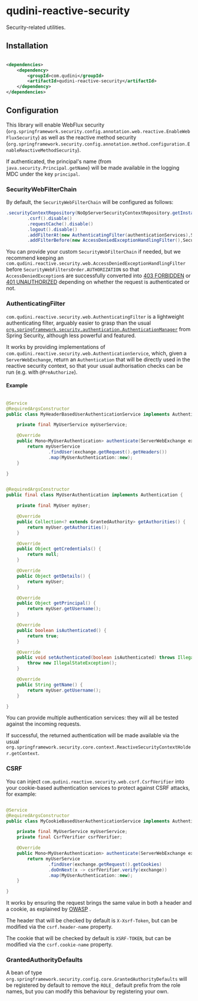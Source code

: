 # qudini-reactive-security

Security-related utilities.

## Installation

```xml

<dependencies>
    <dependency>
        <groupId>com.qudini</groupId>
        <artifactId>qudini-reactive-security</artifactId>
    </dependency>
</dependencies>
```

## Configuration

This library will enable WebFlux
security (`org.springframework.security.config.annotation.web.reactive.EnableWebFluxSecurity`) as well as the reactive
method security (`org.springframework.security.config.annotation.method.configuration.EnableReactiveMethodSecurity`).

If authenticated, the principal's name (from `java.security.Principal.getName`) will be made available in the logging
MDC under the key `principal`.

### SecurityWebFilterChain

By default, the `SecurityWebFilterChain` will be configured as follows:

```java
.securityContextRepository(NoOpServerSecurityContextRepository.getInstance())
        .csrf().disable()
        .requestCache().disable()
        .logout().disable()
        .addFilterAt(new AuthenticatingFilter(authenticationServices),SecurityWebFiltersOrder.AUTHENTICATION)
        .addFilterBefore(new AccessDeniedExceptionHandlingFilter(),SecurityWebFiltersOrder.AUTHORIZATION)
```

You can provide your custom `SecurityWebFilterChain` if needed, but we recommend keeping
an `com.qudini.reactive.security.web.AccessDeniedExceptionHandlingFilter` before `SecurityWebFiltersOrder.AUTHORIZATION`
so that `AccessDeniedException`s are successfully converted
into [403 FORBIDDEN](https://developer.mozilla.org/en-US/docs/Web/HTTP/Status/403)
or [401 UNAUTHORIZED](https://developer.mozilla.org/en-US/docs/Web/HTTP/Status/401) depending on whether the request is
authenticated or not.

### AuthenticatingFilter

`com.qudini.reactive.security.web.AuthenticatingFilter` is a lightweight authenticating filter, arguably easier to grasp
than the
usual [`org.springframework.security.authentication.AuthenticationManager`](https://spring.io/guides/topicals/spring-security-architecture)
from Spring Security, although less powerful and featured.

It works by providing implementations of `com.qudini.reactive.security.web.AuthenticationService`, which, given
a `ServerWebExchange`, return an `Authentication` that will be directly used in the reactive security context, so that
your usual authorisation checks can be run (e.g. with `@PreAuthorize`).

#### Example

```java

@Service
@RequiredArgsConstructor
public class MyHeaderBasedUserAuthenticationService implements AuthenticationService<MyUserAuthentication> {

    private final MyUserService myUserService;

    @Override
    public Mono<MyUserAuthentication> authenticate(ServerWebExchange exchange) {
        return myUserService
                .findUser(exchange.getRequest().getHeaders())
                .map(MyUserAuthentication::new);
    }

}
```

```java

@RequiredArgsConstructor
public final class MyUserAuthentication implements Authentication {

    private final MyUser myUser;

    @Override
    public Collection<? extends GrantedAuthority> getAuthorities() {
        return myUser.getAuthorities();
    }

    @Override
    public Object getCredentials() {
        return null;
    }

    @Override
    public Object getDetails() {
        return myUser;
    }

    @Override
    public Object getPrincipal() {
        return myUser.getUsername();
    }

    @Override
    public boolean isAuthenticated() {
        return true;
    }

    @Override
    public void setAuthenticated(boolean isAuthenticated) throws IllegalArgumentException {
        throw new IllegalStateException();
    }

    @Override
    public String getName() {
        return myUser.getUsername();
    }

}
```

You can provide multiple authentication services: they will all be tested against the incoming requests.

If successful, the returned authentication will be made available via the
usual `org.springframework.security.core.context.ReactiveSecurityContextHolder.getContext`.

### CSRF

You can inject `com.qudini.reactive.security.web.csrf.CsrfVerifier` into your cookie-based authentication services to
protect against CSRF attacks, for example:

```java

@Service
@RequiredArgsConstructor
public class MyCookieBasedUserAuthenticationService implements AuthenticationService<MyUserAuthentication> {

    private final MyUserService myUserService;
    private final CsrfVerifier csrfVerifier;

    @Override
    public Mono<MyUserAuthentication> authenticate(ServerWebExchange exchange) {
        return myUserService
                .findUser(exchange.getRequest().getCookies)
                .doOnNext(x -> csrfVerifier.verify(exchange))
                .map(MyUserAuthentication::new);
    }

}
```

It works by ensuring the request brings the same value in both a header and a cookie, as explained
by [OWASP](https://cheatsheetseries.owasp.org/cheatsheets/Cross-Site_Request_Forgery_Prevention_Cheat_Sheet.html#double-submit-cookie)
.

The header that will be checked by default is `X-Xsrf-Token`, but can be modified via the `csrf.header-name` property.

The cookie that will be checked by default is `XSRF-TOKEN`, but can be modified via the `csrf.cookie-name` property.

### GrantedAuthorityDefaults

A bean of type `org.springframework.security.config.core.GrantedAuthorityDefaults` will be registered by default to
remove the `ROLE_` default prefix from the role names, but you can modify this behaviour by registering your own.
